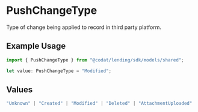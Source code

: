 # PushChangeType

Type of change being applied to record in third party platform.

## Example Usage

```typescript
import { PushChangeType } from "@codat/lending/sdk/models/shared";

let value: PushChangeType = "Modified";
```

## Values

```typescript
"Unknown" | "Created" | "Modified" | "Deleted" | "AttachmentUploaded"
```
